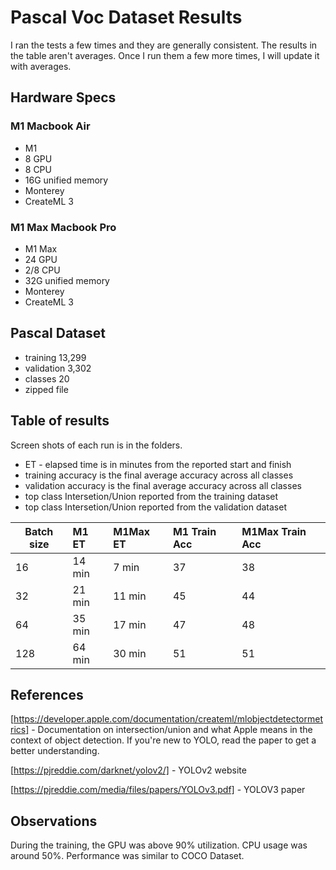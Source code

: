 # Pascal Voc Dataset Results 

I ran the tests a few times and they are generally consistent. The results in the table aren't averages. Once I run them a few more times, I will update it with averages.

## Hardware Specs

### M1 Macbook Air
* M1
* 8 GPU
* 8 CPU
* 16G unified memory
* Monterey
* CreateML 3

### M1 Max Macbook Pro
* M1 Max
* 24 GPU
* 2/8 CPU
* 32G unified memory
* Monterey
* CreateML 3

## Pascal Dataset

* training 13,299 
* validation 3,302 
* classes 20
* zipped file 

## Table of results

Screen shots of each run is in the folders.

* ET - elapsed time is in minutes from the reported start and finish
* training accuracy is the final average accuracy across all classes
* validation accuracy is the final average accuracy across all classes
* top class Intersetion/Union reported from the training dataset
* top class Intersetion/Union reported from the validation dataset

|Batch size | M1 ET | M1Max ET | M1 Train Acc | M1Max Train Acc |
|-----------|:------|:---------|:-------------|:----------------|
| 16       | 14 min | 7 min    | 37           | 38              |
| 32       | 21 min | 11 min   | 45           | 44              |
| 64       | 35 min | 17 min   | 47           | 48              |
| 128      | 64 min | 30 min   | 51           | 51              |


## References

[https://developer.apple.com/documentation/createml/mlobjectdetectormetrics] - Documentation on intersection/union and what Apple means in the context of object detection. If you're new to YOLO, read the paper to get a better understanding.

[https://pjreddie.com/darknet/yolov2/] - YOLOv2 website

[https://pjreddie.com/media/files/papers/YOLOv3.pdf] - YOLOV3 paper

## Observations

During the training, the GPU was above 90% utilization. CPU usage was around 50%. Performance was similar to COCO Dataset.

